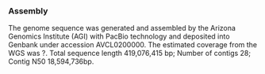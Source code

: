 ### Assembly
The genome sequence was generated and assembled by the Arizona Genomics Institute (AGI) with PacBio technology and deposited into Genbank under accession AVCL0200000. The estimated coverage from the WGS was ?. Total sequence length 419,076,415 bp; Number of contigs 28; Contig N50 18,594,736bp.
